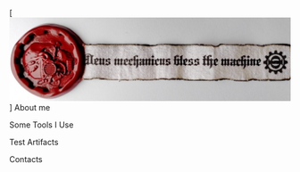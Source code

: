 [![Header](https://github.com/NGavr/ngavr/blob/main/assets/Header.png)]
About me

Some Tools I Use

Test Artifacts

Contacts

